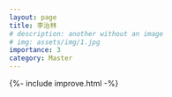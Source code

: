 ```yaml
---
layout: page
title: 李治林
# description: another without an image
# img: assets/img/1.jpg
importance: 3
category: Master
---
```


{%- include improve.html -%}
